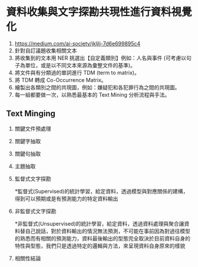 # 資料收集與文字探勘共現性進行資料視覺化
1. https://medium.com/ai-society/jkljlj-7d6e699895c4
2. 針對自訂議題收集相關文本
3. 將收集到的文本用 NER 挑選出【自定義類別】例如：人名與事件 (可考慮以句子為單位，或是以不同文本來源為彙整文件的基準)。
4. 將文件與有分類過的單詞進行 TDM (term to matrix)。
5. 將 TDM 轉成 Co-Occurrence Matrix。
6. 繪製出各類別之間的共現圖，例如：嫌疑犯和各犯罪行為之間的共現圖。
7. 每一組都要做一次，以熟悉最基本的 Text Mining 分析流程與手法。

## Text Minging

1. 關鍵文件預處理
2. 關鍵字抽取
3. 關鍵句抽取
4. 主題抽取
5. 監督式文字探勘

    *監督式(Supervised)的統計學習，給定資料，透過模型與對應關係的建構，得到可以預期或是有預測能力的特定資料輸出
6. 非監督式文字探勘

    *非監督式(Unsupervised)的統計學習，給定資料，透過資料處理與聚合讓資料替自己說話，對於資料輸出的情況無法預測，不可能在事前因為對過往模型的熟悉而有相關的預測能力，資料最後輸出的型態完全取決於目前資料自身的特性與型態，我們只是透過特定的邏輯與方法，來呈現資料自身原來的樣貌
7. 相關性結論

